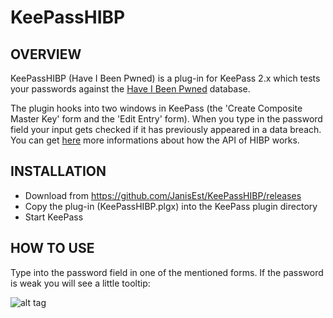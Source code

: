 KeePassHIBP
=================================

OVERVIEW
-----
KeePassHIBP (Have I Been Pwned) is a plug-in for KeePass 2.x which tests your passwords against the [Have I Been Pwned](https://haveibeenpwned.com/) database.

The plugin hooks into two windows in KeePass (the 'Create Composite Master Key' form and the 'Edit Entry' form). When you type in the password field your input gets checked if it has previously appeared in a data breach. You can get [here](https://www.troyhunt.com/ive-just-launched-pwned-passwords-version-2/) more informations about how the API of HIBP works.

INSTALLATION
-----
- Download from https://github.com/JanisEst/KeePassHIBP/releases
- Copy the plug-in (KeePassHIBP.plgx) into the KeePass plugin directory
- Start KeePass

HOW TO USE
-----
Type into the password field in one of the mentioned forms. If the password is weak you will see a little tooltip:

![alt tag](https://abload.de/img/hibpksq5z.jpg)
